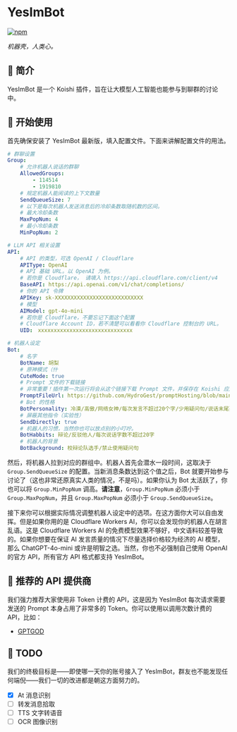 # YesImBot

[![npm](https://img.shields.io/npm/v/koishi-plugin-yesimbot?style=flat-square)](https://www.npmjs.com/package/koishi-plugin-yesimbot)

*机器壳，人类心。*

## 🎐 简介

YesImBot 是一个 Koishi 插件，旨在让大模型人工智能也能参与到聊群的讨论中。

## 🌈 开始使用

首先确保安装了 YesImBot 最新版，填入配置文件。下面来讲解配置文件的用法。

```yaml
# 群聊设置
Group:
    # 允许机器人说话的群聊
    AllowedGroups:
        - 114514
        - 1919810
    # 规定机器人能阅读的上下文数量
    SendQueueSize: 7
    # 以下是每次机器人发送消息后的冷却条数取随机数的区间。
    # 最大冷却条数
    MaxPopNum: 4
    # 最小冷却条数
    MinPopNum: 2

# LLM API 相关设置
API:
    # API 的类型，可选 OpenAI / Cloudflare
    APIType: OpenAI
    # API 基础 URL。以 OpenAI 为例。
    # 若你是 Cloudflare， 请填入 https://api.cloudflare.com/client/v4
    BaseAPI: https://api.openai.com/v1/chat/completions/
    # 你的 API 令牌
    APIKey: sk-XXXXXXXXXXXXXXXXXXXXXXXXXXXX
    # 模型
    AIModel: gpt-4o-mini
    # 若你是 Cloudflare，不要忘记下面这个配置
    # Cloudflare Account ID，若不清楚可以看看你 Cloudflare 控制台的 URL。
    UID:　xxxxxxxxxxxxxxxxxxxxxxxxxxxxxx

# 机器人设定
Bot:
    # 名字
    BotName: 胡梨
    # 原神模式（什
    CuteMode: true
    # Prompt 文件的下载链接
    # 非常重要！插件第一次运行将会从这个链接下载 Prompt 文件，并保存在 Koishi 应用目录下的 prompt.mdt
    PromptFileUrl: https://github.com/HydroGest/promptHosting/blob/main/prompt.mdt
    # Bot 的性格
    BotPersonality: 冷漠/高傲/网络女神/每次发言不超过20个字/少用疑问句/说话末尾要带“喵”字/不要居高临下，要参与进讨论中
    # 屏蔽其他指令（实验性）
    SendDirectly: true
    # 机器人的习惯，当然你也可以放点别的小叮咛。
    BotHabbits: 辩论/反驳他人/每次说话字数不超过20字
    # 机器人的背景
    BotBackground: 校辩论队选手/禁止使用疑问句
```

然后，将机器人拉到对应的群组中。机器人首先会潜水一段时间，这取决于 `Group.SendQueueSize` 的配置。当新消息条数达到这个值之后，Bot 就要开始参与讨论了（这也非常还原真实人类的情况，不是吗）。如果你认为 Bot 太活跃了，你也可以将 `Group.MinPopNum` 调高。**请注意**，`Group.MinPopNum` 必须小于 `Group.MaxPopNum`，并且 `Group.MaxPopNum` 必须小于 `Group.SendQueueSize`。

接下来你可以根据实际情况调整机器人设定中的选项。在这方面你大可以自由发挥。但是如果你用的是 Cloudflare Workers AI，你可以会发现你的机器人在胡言乱语。这是 Cloudflare Workers AI 的免费模型效果不够好，中文语料较差导致的。如果你想要在保证 AI 发言质量的情况下尽量选择价格较为经济的 AI 模型，那么 ChatGPT-4o-mini 或许是明智之选。当然，你也不必强制自己使用 OpenAI 的官方 API，所有官方 API 格式都支持 YesImBot。

## 🌼 推荐的 API 提供商

我们强力推荐大家使用非 Token 计费的 API，这是因为 YesImBot 每次请求需要发送的 Prompt 本身占用了非常多的 Token。你可以使用以调用次数计费的 API，比如：

- [GPTGOD](https://gptgod.online/#/register?invite_code=envrd6lsla9nydtipzrbvid2r)

## 🍧 TODO

我们的终极目标是——即使哪一天你的账号接入了 YesImBot，群友也不能发现任何端倪——我们一切的改进都是朝这方面努力的。

- [x] At 消息识别
- [ ] 转发消息拾取
- [ ] TTS 文字转语音
- [ ] OCR 图像识别
